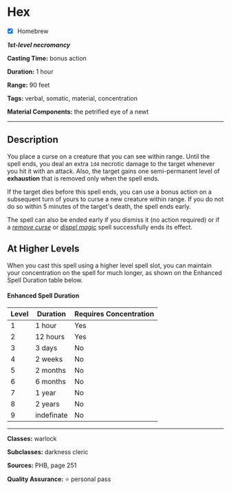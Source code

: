# Hex

- [x] Homebrew

***1st-level necromancy***

**Casting Time:** bonus action

**Duration:** 1 hour

**Range:** 90 feet

**Tags:** verbal, somatic, material, concentration

**Material Components:** the petrified eye of a newt

---

## Description
You place a curse on a creature that you can see within range.
Until the spell ends, you deal an extra `1d4` necrotic damage to the target whenever you hit it with an attack.
Also, the target gains one semi-permanent level of **exhaustion** that is removed only when the spell ends.

If the target dies before this spell ends, you can use a bonus action on a subsequent turn of yours to curse a new creature within range.
If you do not do so within 5 minutes of the target's death, the spell ends early.

The spell can also be ended early if you dismiss it (no action required) or if a [*remove curse*](../level-3/remove-curse.md) or [*dispel magic*](../level-3/dispel-magic.md) spell successfully ends its effect.

## At Higher Levels
When you cast this spell using a higher level spell slot, you can maintain your concentration on the spell for much longer, as shown on the Enhanced Spell Duration table below.

#### Enhanced Spell Duration
| Level | Duration   | Requires Concentration |
|-------|------------|------------------------|
| 1     | 1 hour     | Yes                    |
| 2     | 12 hours   | Yes                    |
| 3     | 3 days     | No                     |
| 4     | 2 weeks    | No                     |
| 5     | 2 months   | No                     |
| 6     | 6 months   | No                     |
| 7     | 1 year     | No                     |
| 8     | 2 years    | No                     |
| 9     | indefinate | No                     |

---

**Classes:** warlock

**Subclasses:** darkness cleric

**Sources:** PHB, page 251

**Quality Assurance:** :star: personal pass
